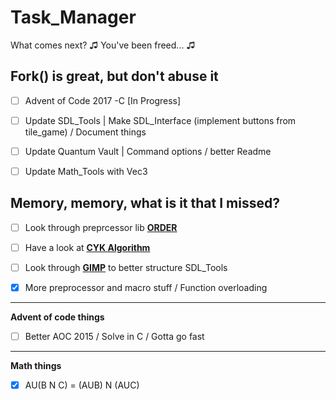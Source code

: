 # Task_Manager
What comes next? ♫ You've been freed... ♫

## Fork() is great, but don't abuse it

- [ ] Advent of Code 2017 -C [In Progress]

- [ ] Update SDL_Tools | Make SDL_Interface (implement buttons from tile_game) / Document things

- [ ] Update Quantum Vault | Command options / better Readme

- [ ] Update Math_Tools with Vec3

## Memory, memory, what is it that I missed?

- [ ] Look through preprcessor lib **[ORDER][2]**

- [ ] Have a look at **[CYK Algorithm][0]**

- [ ] Look through **[GIMP][1]** to better structure SDL_Tools

- [x] More preprocessor and macro stuff / Function overloading
 
 -----
 **Advent of code things**

- [ ] Better AOC 2015 / Solve in C / Gotta go fast

---

**Math things**

- [x] AU(B N C) = (AUB) N (AUC) 

 [0]:https://www.gatevidyalay.com/cyk-cyk-algorithm/
 [1]:https://github.com/GNOME/gimp
 [2]:http://rosettacode.org/wiki/Category:Order
